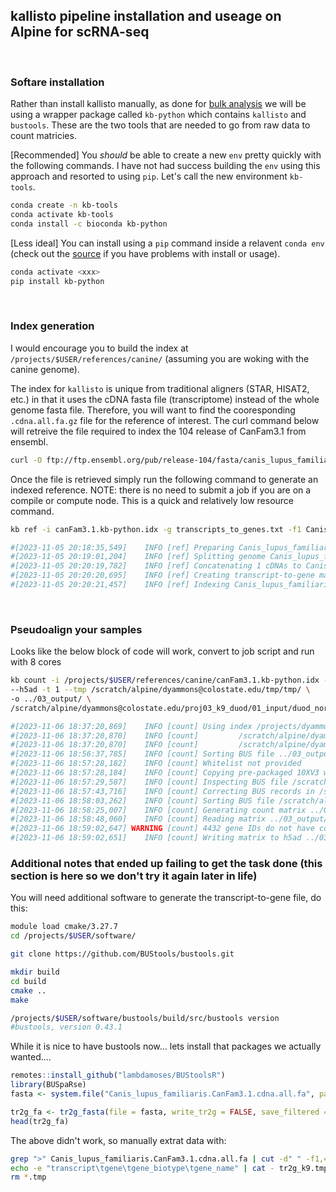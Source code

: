 ## kallisto pipeline installation and useage on Alpine for scRNA-seq

<br>

### Softare installation
Rather than install kallisto manually, as done for [bulk analysis]() we will be using a wrapper package called `kb-python` which contains `kallisto` and `bustools`. These are the two tools that are needed to go from raw data to count matricies. 

\[Recommended\] You _should_ be able to create a new `env` pretty quickly with the following commands. I have not had success building the `env` using this approach and resorted to using `pip`. Let's call the new environment `kb-tools`.
```sh
conda create -n kb-tools
conda activate kb-tools
conda install -c bioconda kb-python
```

\[Less ideal\] You can install using a `pip` command inside a relavent `conda env` (check out the [source](https://pachterlab.github.io/kallistobustools/) if you have problems with install or usage).
```sh
conda activate <xxx>
pip install kb-python
```
<br>

### Index generation
I would encourage you to build the index at `/projects/$USER/references/canine/` (assuming you are woking with the canine genome).

The index for `kallisto` is unique from traditional aligners (STAR, HISAT2, etc.) in that it uses the cDNA fasta file (transcriptome) instead of the whole genome fasta file. Therefore, you will want to find the cooresponding `.cdna.all.fa.gz` file for the reference of interest. The curl command below will retreive the file required to index the 104 release of CanFam3.1 from ensembl.

```sh
curl -O ftp://ftp.ensembl.org/pub/release-104/fasta/canis_lupus_familiaris/cdna/Canis_lupus_familiaris.CanFam3.1.cdna.all.fa.gz
```

Once the file is retrieved simply run the following command to generate an indexed reference.
NOTE: there is no need to submit a job if you are on a compile or compute node. This is a quick and relatively low resource command.

```sh
kb ref -i canFam3.1.kb-python.idx -g transcripts_to_genes.txt -f1 Canis_lupus_familiaris.CanFam3.1.cdna.all.fa Canis_lupus_familiaris.CanFam3.1.dna.toplevel.fa.gz CanFam3.1.104.filtered.gtf

#[2023-11-05 20:18:35,549]    INFO [ref] Preparing Canis_lupus_familiaris.CanFam3.1.dna.toplevel.fa.gz, CanFam3.1.104.filtered.gtf
#[2023-11-05 20:19:01,204]    INFO [ref] Splitting genome Canis_lupus_familiaris.CanFam3.1.dna.toplevel.fa.gz into cDNA at /projects/dyammons@colostate.edu/references/canine/tmp/tmpw2m8o51u
#[2023-11-05 20:20:19,782]    INFO [ref] Concatenating 1 cDNAs to Canis_lupus_familiaris.CanFam3.1.cdna.all.fa
#[2023-11-05 20:20:20,695]    INFO [ref] Creating transcript-to-gene mapping at transcripts_to_genes.txt
#[2023-11-05 20:20:21,457]    INFO [ref] Indexing Canis_lupus_familiaris.CanFam3.1.cdna.all.fa to canFam3.1.kb-python.idx
```

<br>

### Pseudoalign your samples

Looks like the below block of code will work, convert to job script and run with 8 cores
```sh
kb count -i /projects/$USER/references/canine/canFam3.1.kb-python.idx -g /projects/dyammons@colostate.edu/references/canine/transcripts_to_genes.txt -x 10xv3 \
--h5ad -t 1 --tmp /scratch/alpine/dyammons@colostate.edu/tmp/tmp/ \
-o ../03_output/ \
/scratch/alpine/dyammons@colostate.edu/proj03_k9_duod/01_input/duod_norm_1/duod_norm_1_CKDL220032323-1A_HMLG2DSX5_S6_L002_R1_001.fastq.gz /scratch/alpine/dyammons@colostate.edu/proj03_k9_duod/01_input/duod_norm_1/duod_norm_1_CKDL220032323-1A_HMLG2DSX5_S6_L002_R2_001.fastq.gz

#[2023-11-06 18:37:20,869]    INFO [count] Using index /projects/dyammons@colostate.edu/references/canine/canFam3.1.kb-python.idx to generate BUS file to ../03_output/2023-11-06_kb-count_output/duod_norm_1/ from
#[2023-11-06 18:37:20,870]    INFO [count]         /scratch/alpine/dyammons@colostate.edu/proj03_k9_duod/01_input/duod_norm_1/duod_norm_1_CKDL220032323-1A_HMLG2DSX5_S6_L002_R1_001.fastq.gz
#[2023-11-06 18:37:20,870]    INFO [count]         /scratch/alpine/dyammons@colostate.edu/proj03_k9_duod/01_input/duod_norm_1/duod_norm_1_CKDL220032323-1A_HMLG2DSX5_S6_L002_R2_001.fastq.gz
#[2023-11-06 18:56:37,785]    INFO [count] Sorting BUS file ../03_output/2023-11-06_kb-count_output/duod_norm_1/output.bus to /scratch/alpine/dyammons@colostate.edu/tmp/tmp/output.s.bus
#[2023-11-06 18:57:28,182]    INFO [count] Whitelist not provided
#[2023-11-06 18:57:28,184]    INFO [count] Copying pre-packaged 10XV3 whitelist to ../03_output/2023-11-06_kb-count_output/duod_norm_1/
#[2023-11-06 18:57:29,587]    INFO [count] Inspecting BUS file /scratch/alpine/dyammons@colostate.edu/tmp/tmp/output.s.bus
#[2023-11-06 18:57:43,716]    INFO [count] Correcting BUS records in /scratch/alpine/dyammons@colostate.edu/tmp/tmp/output.s.bus to /scratch/alpine/dyammons@colostate.edu/tmp/tmp/output.s.c.bus with whitelist #../03_output/2023-11-06_kb-count_output/duod_norm_1/10x_version3_whitelist.txt
#[2023-11-06 18:58:03,262]    INFO [count] Sorting BUS file /scratch/alpine/dyammons@colostate.edu/tmp/tmp/output.s.c.bus to ../03_output/2023-11-06_kb-count_output/duod_norm_1/output.unfiltered.bus
#[2023-11-06 18:58:25,007]    INFO [count] Generating count matrix ../03_output/2023-11-06_kb-count_output/duod_norm_1/counts_unfiltered/cells_x_genes from BUS file ../03_output/2023-11-06_kb-#count_output/duod_norm_1/output.unfiltered.bus
#[2023-11-06 18:58:48,060]    INFO [count] Reading matrix ../03_output/2023-11-06_kb-count_output/duod_norm_1/counts_unfiltered/cells_x_genes.mtx
#[2023-11-06 18:59:02,647] WARNING [count] 4432 gene IDs do not have corresponding gene names. These genes will use their gene IDs instead.
#[2023-11-06 18:59:02,651]    INFO [count] Writing matrix to h5ad ../03_output/2023-11-06_kb-count_output/duod_norm_1/counts_unfiltered/adata.h5ad

```

### Additional notes that ended up failing to get the task done (this section is here so we don't try it again later in life)
You will need additional software to generate the transcript-to-gene file, do this:
```sh
module load cmake/3.27.7
cd /projects/$USER/software/

git clone https://github.com/BUStools/bustools.git

mkdir build
cd build
cmake ..
make
```

```sh
/projects/$USER/software/bustools/build/src/bustools version
#bustools, version 0.43.1
```

While it is nice to have bustools now... lets install that packages we actually wanted....
```r
remotes::install_github("lambdamoses/BUStoolsR")
library(BUSpaRse)
fasta <- system.file("Canis_lupus_familiaris.CanFam3.1.cdna.all.fa", package = "BUSpaRse")

tr2g_fa <- tr2g_fasta(file = fasta, write_tr2g = FALSE, save_filtered = FALSE)
head(tr2g_fa)
```

The above didn't work, so manually extrat data with:
```sh
grep ">" Canis_lupus_familiaris.CanFam3.1.cdna.all.fa | cut -d" " -f1,4,5,6,7 | sed 's/ *:/ /g' | cut -d" " -f1,3,7,9 | cut -c 2- | sed 's/ /\t/g' > tr2g_k9.tmp
echo -e "transcript\tgene\tgene_biotype\tgene_name" | cat - tr2g_k9.tmp > tr2g_k9.tsv
rm *.tmp
```
